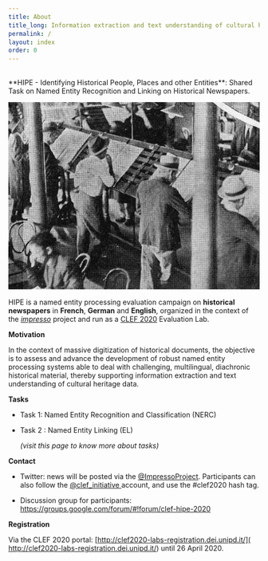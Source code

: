 ```yaml
---
title: About
title_long: Information extraction and text understanding of cultural heritage data
permalink: /
layout: index
order: 0
---
```


<br>
**HIPE - Identifying Historical People, Places and other Entities**: Shared Task on Named Entity Recognition and Linking on Historical Newspapers.

![alt](/images/pages/project-schema.jpg)

HIPE is a named entity processing evaluation campaign on **historical newspapers** in **French**, **German** and **English**, organized in the context of the [_impresso_](http://impresso-project.ch) project and run as a [CLEF 2020](https://clef2020.clef-initiative.eu/) Evaluation Lab.

**Motivation**

In the context of massive digitization of historical documents, the objective is to assess and advance the development of robust named entity processing systems able to deal with challenging, multilingual, diachronic historical material, thereby supporting information extraction and text understanding of cultural heritage data.



**Tasks**

- Task 1: Named Entity Recognition and Classification (NERC)

- Task 2 : Named Entity Linking (EL)

  *(visit this page to know more about tasks)*



**Contact**

- Twitter: news will be posted via the [@ImpressoProject](https://twitter.com/ImpressoProject/). Participants can also follow the [@clef_initiative ](https://twitter.com/clef_initiative) account, and use the #clef2020 hash tag.

- Discussion group for participants: https://groups.google.com/forum/#!forum/clef-hipe-2020



**Registration**

Via the CLEF 2020 portal: [http://clef2020-labs-registration.dei.unipd.it/]( http://clef2020-labs-registration.dei.unipd.it/) until 26 April 2020.
